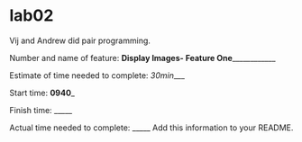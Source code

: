 # lab02

Vij and Andrew did pair programming.

Number and name of feature: __________Display Images- Feature One______________________

Estimate of time needed to complete: _30min____

Start time: __0940___

Finish time: _____

Actual time needed to complete: _____
Add this information to your README.